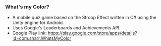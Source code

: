 ### What's my Color? ###

* A mobile quiz game based on the Stroop Effect written in C# using the Unity engine for Android.
* Uses Google's Leaderboards and Achievements API.
* Google Play link: https://play.google.com/store/apps/details?id=com.sharr.WhatsMyColor